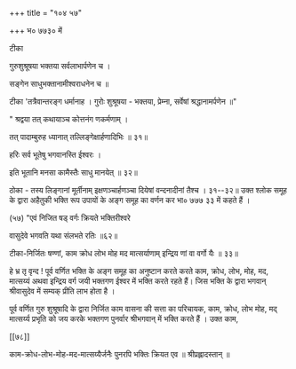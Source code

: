 +++
title = "१०४ ५७"

+++
भ० ७७३० में 

टीका 

गुरुशुश्रूषया भक्तया सर्वलाभार्पणेन च । 

सङ्गेन साधुभक्तानामीश्वराधनेन च ॥ 

टीका 'तत्रैवान्तरङ्ग धर्मानाह । गुरोः शुश्रूषया - भक्तया, प्रेम्ना, सर्वेषां श्रद्धानामर्पणेन ॥" 

" श्रद्वया तत् कथायाञ्च कोत्तनंग णकर्मणाम् । 

तत् पादाम्बुरुह ध्यानात् तल्लिङ्गेक्षार्हणादिभिः ॥ ३१॥ 

हरिः सर्व भूतेषु भगवानस्ति ईश्वरः । 

इति भूतानि मनसा कामैस्तैः साधु मानयेत् ॥ ३२॥ 

ठोका - तस्य लिङ्गानां मूर्तीनाम् इक्षणञ्चार्हणञ्चा दियेषां वन्दनादीनां तैश्च । ३१--३२॥ उक्त श्लोक समूह के द्वारा अहैतुकी भक्ति रूप उपायों के अङ्ग समूह का वर्णन कर भा० ७७७ ३३ में कहते हैं । 

(५७) "एवं निजित षड् वर्गः क्रियते भक्तिरीश्वरे 

वासुदेवे भगवति यथा संलभते रतिः ॥६२॥ 

टीका-निर्जितः षण्णां, काम क्रोध लोभ मोह मद मात्सर्याणाम् इन्द्रिय णां वा वर्गो यैः ॥ ३३॥ 

हे भ्र तृ वृन्द ! पूर्व वर्णित भक्ति के अङ्ग समूह का अनुष्टान करते करते काम, क्रोध, लोभ, मोह, मद, मात्सय्यं अथवा इन्द्रिय वर्ग जयी भक्तगण ईश्वर में भक्ति करते रहते हैं। जिस भक्ति के द्वारा भगवान् श्रीवासुदेव में सम्यक् प्रीति लाभ होता है । 

पूर्व वर्णित गुरु शुश्रूषादि के द्वारा निर्जित काम वासना की सत्ता का परिचायक, काम, क्रोध, लोभ मोह, मद् मात्सर्य्य प्रभृति को जय करके भक्तगण पुनर्वार श्रीभगवान् में भक्ति करते हैं । उक्त काम, 

[[७८]] 



काम-क्रोध-लोभ-मोह-मद-मात्सय्यैर्जनैः पुनरपि भक्तिः क्रियत एव ॥ श्रीप्रह्लादस्तान् ॥ 
